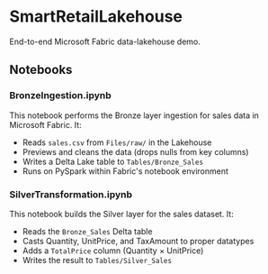 # SmartRetailLakehouse
End-to-end Microsoft Fabric data-lakehouse demo.

## Notebooks

### BronzeIngestion.ipynb
This notebook performs the Bronze layer ingestion for sales data in Microsoft Fabric. It:
- Reads `sales.csv` from `Files/raw/` in the Lakehouse
- Previews and cleans the data (drops nulls from key columns)
- Writes a Delta Lake table to `Tables/Bronze_Sales`
- Runs on PySpark within Fabric's notebook environment

### SilverTransformation.ipynb
This notebook builds the Silver layer for the sales dataset. It:
- Reads the `Bronze_Sales` Delta table
- Casts Quantity, UnitPrice, and TaxAmount to proper datatypes
- Adds a `TotalPrice` column (Quantity × UnitPrice)
- Writes the result to `Tables/Silver_Sales`
